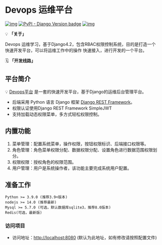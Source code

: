 # Devops 运维平台

[![img](https://img.shields.io/badge/python-%3E=3.9.x-green.svg)](https://python.org/)  [![PyPI - Django Version badge](https://img.shields.io/badge/django%20versions-4.2.7-blue)](https://docs.djangoproject.com/zh-hans/4.2/) 
[![img](https://img.shields.io/badge/node-%3E%3D%2012.0.0-brightgreen)](https://nodejs.org/zh-cn/) 


💡 **「关于」**

Devops 运维学习，基于Django4.2，包含RBAC权限控制系统，目的是打造一个快速开发平台，可以将运维工作中的操作 快速接入，进行开发的一个平台。



🗓️ **「开发线路」**



## 平台简介

💡 [Devops平台]() 是一套的快速开发平台，基于Django的运维后台管理平台。



* 后端采用 Python 语言 Django 框架 [Django REST Framework](https://pypi.org/project/djangorestframework)。
* 权限认证使用Django REST Framework SimpleJWT
* 支持加载动态权限菜单，多方式轻松权限控制。



## 内置功能

1. 菜单管理：配置系统菜单，操作权限，按钮权限标识、后端接口权限等。
3. 角色管理：角色菜单权限分配、数据权限分配、设置角色进行数据范围权限划分。
4. ‍权限权限：授权角色的权限范围。
5. 用户管理：用户是系统操作者，该功能主要完成系统用户配置。

           


## 准备工作

~~~
Python >= 3.9.0 (推荐3.9+版本)
nodejs >= 14.0 (推荐最新)
Mysql >= 5.7.0 (可选，默认数据库sqlite3，推荐8.0版本)
Redis(可选，最新版)
~~~


### 访问项目

- 访问地址：[http://localhost:8080](http://localhost:8080) (默认为此地址，如有修改请按照配置文件)
